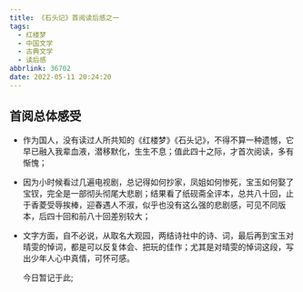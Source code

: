 ```yaml
---
title: 《石头记》首阅读后感之一
tags:
  - 红楼梦
  - 中国文学
  - 古典文学
  - 读后感
abbrlink: 36702
date: 2022-05-11 20:24:20
---
```


## 首阅总体感受

- 作为国人，没有读过人所共知的《红楼梦》《石头记》，不得不算一种遗憾，它早已融入我辈血液，潜移默化，生生不息；值此四十之际，才首次阅读，多有惭愧；

- 因为小时候看过几遍电视剧，总记得如何抄家，凤姐如何惨死，宝玉如何娶了宝钗，完全是一部彻头彻尾大悲剧；结果看了纸砚斋全评本，总共八十回，止于香菱受辱挨棒，迎春遇人不淑，似乎也没有这么强的悲剧感，可见不同版本，后四十回和前八十回差别较大；

- 文字方面，自不必说，从取名大观园，两结诗社中的诗、词，最后再到宝玉对晴雯的悼词，都是可以反复体会、把玩的佳作；尤其是对晴雯的悼词这段，写出少年人心中真情，可怀可感。

  今日暂记于此;
